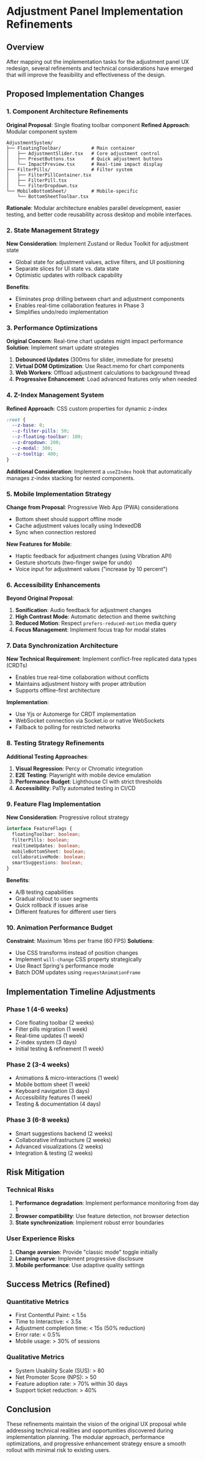 # Adjustment Panel Implementation Refinements

## Overview

After mapping out the implementation tasks for the adjustment panel UX redesign, several refinements and technical considerations have emerged that will improve the feasibility and effectiveness of the design.

## Proposed Implementation Changes

### 1. Component Architecture Refinements

**Original Proposal**: Single floating toolbar component
**Refined Approach**: Modular component system

```
AdjustmentSystem/
├── FloatingToolbar/           # Main container
│   ├── AdjustmentSlider.tsx   # Core adjustment control
│   ├── PresetButtons.tsx      # Quick adjustment buttons
│   └── ImpactPreview.tsx      # Real-time impact display
├── FilterPills/               # Filter system
│   ├── FilterPillContainer.tsx
│   ├── FilterPill.tsx
│   └── FilterDropdown.tsx
└── MobileBottomSheet/         # Mobile-specific
    └── BottomSheetToolbar.tsx
```

**Rationale**: Modular architecture enables parallel development, easier testing, and better code reusability across desktop and mobile interfaces.

### 2. State Management Strategy

**New Consideration**: Implement Zustand or Redux Toolkit for adjustment state
- Global state for adjustment values, active filters, and UI positioning
- Separate slices for UI state vs. data state
- Optimistic updates with rollback capability

**Benefits**:
- Eliminates prop drilling between chart and adjustment components
- Enables real-time collaboration features in Phase 3
- Simplifies undo/redo implementation

### 3. Performance Optimizations

**Original Concern**: Real-time chart updates might impact performance
**Solution**: Implement smart update strategies

1. **Debounced Updates** (300ms for slider, immediate for presets)
2. **Virtual DOM Optimization**: Use React.memo for chart components
3. **Web Workers**: Offload adjustment calculations to background thread
4. **Progressive Enhancement**: Load advanced features only when needed

### 4. Z-Index Management System

**Refined Approach**: CSS custom properties for dynamic z-index

```css
:root {
  --z-base: 0;
  --z-filter-pills: 50;
  --z-floating-toolbar: 100;
  --z-dropdown: 200;
  --z-modal: 300;
  --z-tooltip: 400;
}
```

**Additional Consideration**: Implement a `useZIndex` hook that automatically manages z-index stacking for nested components.

### 5. Mobile Implementation Strategy

**Change from Proposal**: Progressive Web App (PWA) considerations
- Bottom sheet should support offline mode
- Cache adjustment values locally using IndexedDB
- Sync when connection restored

**New Features for Mobile**:
- Haptic feedback for adjustment changes (using Vibration API)
- Gesture shortcuts (two-finger swipe for undo)
- Voice input for adjustment values ("increase by 10 percent")

### 6. Accessibility Enhancements

**Beyond Original Proposal**:
1. **Sonification**: Audio feedback for adjustment changes
2. **High Contrast Mode**: Automatic detection and theme switching
3. **Reduced Motion**: Respect `prefers-reduced-motion` media query
4. **Focus Management**: Implement focus trap for modal states

### 7. Data Synchronization Architecture

**New Technical Requirement**: Implement conflict-free replicated data types (CRDTs)
- Enables true real-time collaboration without conflicts
- Maintains adjustment history with proper attribution
- Supports offline-first architecture

**Implementation**:
- Use Yjs or Automerge for CRDT implementation
- WebSocket connection via Socket.io or native WebSockets
- Fallback to polling for restricted networks

### 8. Testing Strategy Refinements

**Additional Testing Approaches**:
1. **Visual Regression**: Percy or Chromatic integration
2. **E2E Testing**: Playwright with mobile device emulation
3. **Performance Budget**: Lighthouse CI with strict thresholds
4. **Accessibility**: Pa11y automated testing in CI/CD

### 9. Feature Flag Implementation

**New Consideration**: Progressive rollout strategy
```typescript
interface FeatureFlags {
  floatingToolbar: boolean;
  filterPills: boolean;
  realtimeUpdates: boolean;
  mobileBottomSheet: boolean;
  collaborativeMode: boolean;
  smartSuggestions: boolean;
}
```

**Benefits**:
- A/B testing capabilities
- Gradual rollout to user segments
- Quick rollback if issues arise
- Different features for different user tiers

### 10. Animation Performance Budget

**Constraint**: Maximum 16ms per frame (60 FPS)
**Solutions**:
- Use CSS transforms instead of position changes
- Implement `will-change` CSS property strategically
- Use React Spring's performance mode
- Batch DOM updates using `requestAnimationFrame`

## Implementation Timeline Adjustments

### Phase 1 (4-6 weeks)
- Core floating toolbar (2 weeks)
- Filter pills migration (1 week)
- Real-time updates (1 week)
- Z-index system (3 days)
- Initial testing & refinement (1 week)

### Phase 2 (3-4 weeks)
- Animations & micro-interactions (1 week)
- Mobile bottom sheet (1 week)
- Keyboard navigation (3 days)
- Accessibility features (1 week)
- Testing & documentation (4 days)

### Phase 3 (6-8 weeks)
- Smart suggestions backend (2 weeks)
- Collaborative infrastructure (2 weeks)
- Advanced visualizations (2 weeks)
- Integration & testing (2 weeks)

## Risk Mitigation

### Technical Risks
1. **Performance degradation**: Implement performance monitoring from day 1
2. **Browser compatibility**: Use feature detection, not browser detection
3. **State synchronization**: Implement robust error boundaries

### User Experience Risks
1. **Change aversion**: Provide "classic mode" toggle initially
2. **Learning curve**: Implement progressive disclosure
3. **Mobile performance**: Use adaptive quality settings

## Success Metrics (Refined)

### Quantitative Metrics
- First Contentful Paint: < 1.5s
- Time to Interactive: < 3.5s
- Adjustment completion time: < 15s (50% reduction)
- Error rate: < 0.5%
- Mobile usage: > 30% of sessions

### Qualitative Metrics
- System Usability Scale (SUS): > 80
- Net Promoter Score (NPS): > 50
- Feature adoption rate: > 70% within 30 days
- Support ticket reduction: > 40%

## Conclusion

These refinements maintain the vision of the original UX proposal while addressing technical realities and opportunities discovered during implementation planning. The modular approach, performance optimizations, and progressive enhancement strategy ensure a smooth rollout with minimal risk to existing users.
